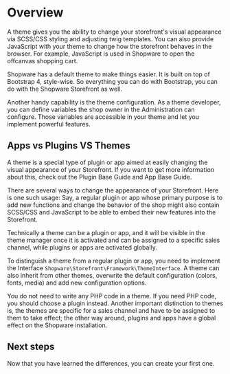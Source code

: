# Overview

A theme gives you the ability to change your storefront's visual appearance via SCSS/CSS styling and adjusting twig templates. You can also provide JavaScript with your theme to change how the storefront behaves in the browser. For example, JavaScript is used in Shopware to open the offcanvas shopping cart. 

Shopware has a default theme to make things easier. It is built on top of Bootstrap 4, style-wise. So everything you can do with Bootstrap, you can do with the Shopware Storefront as well.

Another handy capability is the theme configuration. As a theme developer, you can define variables the shop owner in the Administration can configure. Those variables are accessible in your theme and let you implement powerful features.

## Apps vs Plugins VS Themes

A theme is a special type of plugin or app aimed at easily changing the visual appearance of your Storefront. If you want to get more information about this, check out the Plugin Base Guide and App Base Guide.

There are several ways to change the appearance of your Storefront. Here is one such usage: Say, a regular plugin or app whose primary purpose is to add new functions and change the behavior of the shop might also contain SCSS/CSS and JavaScript to be able to embed their new features into the Storefront.

Technically a theme can be a plugin or app, and it will be visible in the theme manager once it is activated and can be assigned to a specific sales channel, while plugins or apps are activated globally. 

To distinguish a theme from a regular plugin or app, you need to implement the Interface `Shopware\Storefront\Framework\ThemeInterface`. A theme can also inherit from other themes, overwrite the default configuration (colors, fonts, media) and add new configuration options.

You do not need to write any PHP code in a theme. If you need PHP code, you should choose a plugin instead. Another important distinction to themes is, the themes are specific for a sales channel and have to be assigned to them to take effect; the other way around, plugins and apps have a global effect on the Shopware installation.

## Next steps

Now that you have learned the differences, you can create your first one.
